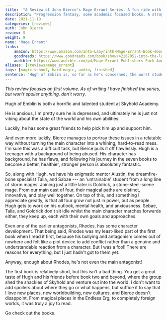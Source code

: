 ```yaml
---
title:  "A Review of John Bierce's Mage Errant Series. A fun ride with a likeable cast."
description: "Progression fantasy, some academic focused books. A struggling protagonist gets dragged into adventure. Characters are people who grow both in power, abilities, and as people. I appreciate this a lot."
date: 2021-11-19
categories: [reviews]
auth: John Bierce
review: S
weight: 9
name: "Mage Errant"
links:
    amazon: https://www.amazon.com/Into-Labyrinth-Mage-Errant-Book-ebook/dp/B07J675X2C
    goodreads: https://www.goodreads.com/book/show/42267952-into-the-labyrinth
    audible: https://www.audible.com/pd/Mage-Errant-Publishers-Pack-Audiobook/1774240130
aliases: [/reviews/mage_errant]
tags: [magic-school, hard-magic, audio, finished]
sentence: "Hugh of Emblin is, so far as he's concerned, the worst student that the Academy at Skyhold has ever seen."
---
```


*This review focuses on first volume. As of writing I have finished the series, but won't spoiler anything, don't worry.*

Hugh of Emblin is both a horrific and talented student at Skyhold Academy. 

He is anxious, I'm pretty sure he is depressed, and ultimately he is just not vibing about the state of the world and his own abilities.

Luckily, he has some great friends to help pick him up and support him.

And even more luckily, Bierce manages to portray these issues in a relatable way without turning the main character into a whining, hard-to-read mess. I'm sure this was a difficult task, but Bierce pulls it off flawlessly. Hugh is a teenager with a background of being abused. His character has background, he has flaws, and following his journey in the seven books to become a better, healthier, stronger person is absolutely fantastic.

So, along with Hugh, we have his enigmatic mentor Alustin, the dreamfire-bone specialist Talia, and Sabae --- an 'untrainable' student from a long line of storm mages. Joining just a little later is Goldrick, a stone-steel-scene mage. From our main cast of four, their magical paths are distinct, innovative, and play well together. On top of this, and something I appreciate greatly, is that all four grow not just in power, but as people. Hugh gets to work on his outlook, mental health, and anxiousness. Sebae, Talia, and Goldrick don't sit idle whilst the main character marches forwards either, they keep up, each with their own goals and approaches.

Even one of the earlier antagonists, Rhodes, has some character development. That being said, Rhodes was my least-liked part of the first book when I read it first, because his bullying and antagonism comes out of nowhere and felt like a plot device to add conflict rather than a genuine and understandable reaction from a character. But I was a fool! There are reasons for everything, but I just hadn't got to them yet.

Anyway, enough about Rhodes, he's not even the main antagonist!

The first book is relatively short, but this isn't a bad thing. You get a great taste of Hugh and his friends before book two and beyond, where the group shed the shackles of Skyhold and venture out into the world. I don't want to add spoilers about where they go or what happens, but suffice it to say that I love new places, new worldbuilding, new cultures, and Bierce doesn't disappoint. From magical places in the Endless Erg, to completely foreign worlds, it was truly a joy to read.

Go check out the books.